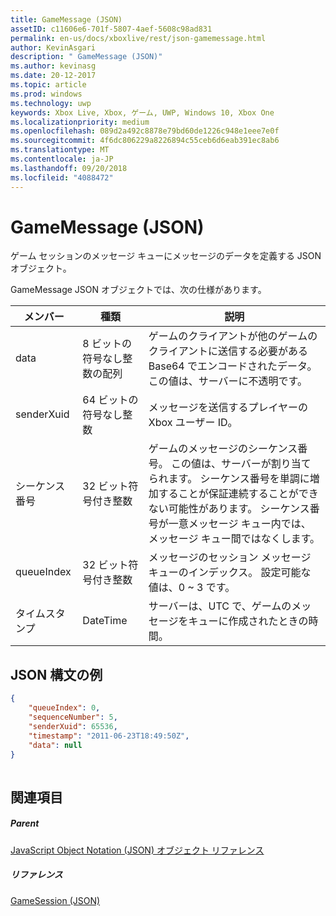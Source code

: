 ```yaml
---
title: GameMessage (JSON)
assetID: c11606e6-701f-5807-4aef-5608c98ad831
permalink: en-us/docs/xboxlive/rest/json-gamemessage.html
author: KevinAsgari
description: " GameMessage (JSON)"
ms.author: kevinasg
ms.date: 20-12-2017
ms.topic: article
ms.prod: windows
ms.technology: uwp
keywords: Xbox Live, Xbox, ゲーム, UWP, Windows 10, Xbox One
ms.localizationpriority: medium
ms.openlocfilehash: 089d2a492c8878e79bd60de1226c948e1eee7e0f
ms.sourcegitcommit: 4f6dc806229a8226894c55ceb6d6eab391ec8ab6
ms.translationtype: MT
ms.contentlocale: ja-JP
ms.lasthandoff: 09/20/2018
ms.locfileid: "4088472"
---
```

# <a name="gamemessage-json"></a>GameMessage (JSON)
ゲーム セッションのメッセージ キューにメッセージのデータを定義する JSON オブジェクト。 
<a id="ID4EN"></a>

  
 
GameMessage JSON オブジェクトでは、次の仕様があります。
 
| メンバー| 種類| 説明| 
| --- | --- | --- | 
| data| 8 ビットの符号なし整数の配列| ゲームのクライアントが他のゲームのクライアントに送信する必要がある Base64 でエンコードされたデータ。 この値は、サーバーに不透明です。 | 
| senderXuid| 64 ビットの符号なし整数| メッセージを送信するプレイヤーの Xbox ユーザー ID。 | 
| シーケンス番号| 32 ビット符号付き整数| ゲームのメッセージのシーケンス番号。 この値は、サーバーが割り当てられます。 シーケンス番号を単調に増加することが保証連続することができない可能性があります。 シーケンス番号が一意メッセージ キュー内では、メッセージ キュー間ではなくします。 | 
| queueIndex| 32 ビット符号付き整数| メッセージのセッション メッセージ キューのインデックス。 設定可能な値は、0 ~ 3 です。| 
| タイムスタンプ| DateTime| サーバーは、UTC で、ゲームのメッセージをキューに作成されたときの時間。 | 
  
<a id="ID4ERC"></a>

 
## <a name="sample-json-syntax"></a>JSON 構文の例
 

```json
{
    "queueIndex": 0,
    "sequenceNumber": 5,
    "senderXuid": 65536,
    "timestamp": "2011-06-23T18:49:50Z",
    "data": null
}
    
```

  
<a id="ID4E1C"></a>

 
## <a name="see-also"></a>関連項目
 
<a id="ID4E3C"></a>

 
##### <a name="parent"></a>Parent 

[JavaScript Object Notation (JSON) オブジェクト リファレンス](atoc-xboxlivews-reference-json.md)

  
<a id="ID4EGD"></a>

 
##### <a name="reference"></a>リファレンス 

[GameSession (JSON)](json-gamesession.md)

   